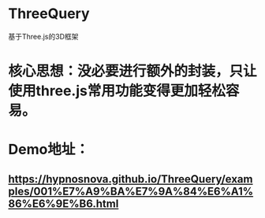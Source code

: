# ThreeQuery
基于Three.js的3D框架

# 核心思想：没必要进行额外的封装，只让使用three.js常用功能变得更加轻松容易。
# Demo地址：
## https://hypnosnova.github.io/ThreeQuery/examples/001%E7%A9%BA%E7%9A%84%E6%A1%86%E6%9E%B6.html
